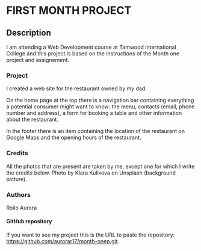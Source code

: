 # FIRST MONTH PROJECT

## Description
I am attending a Web Development course at Tamwood International College and this project is based on the instructions of the Month one project and assignement. 

### Project
I created a web site for the restaurant owned by my dad. 

On the home page at the top there is a navigation bar containing everything a potential consumer might want to know: the menu, contacts (email, phone number and address), a form for booking a table and other information about the restaurant.

In the footer there is an item containing the location of the restaurant on Google Maps and the opening hours of the restaurant.

### Credits
All the photos that are present are taken by me, except one for which I write the credits below.
Photo by Klara Kulikova on Unsplash (background picture).

### Authors
Roilo Aurora

#### GitHub repository
If you want to see my project this is the URL to paste the repository: https://github.com/aurorar17/month-onep.git.

